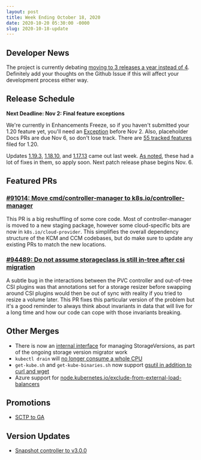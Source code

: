 ```yaml
---
layout: post
title: Week Ending October 18, 2020
date: 2020-10-20 05:30:00 -0000
slug: 2020-10-18-update
---
```


## Developer News

The project is currently debating [moving to 3 releases a year instead of 4](https://github.com/kubernetes/sig-release/issues/1290).  Definitely add your
thoughts on the Github Issue if this will affect your development process either way.

## Release Schedule

**Next Deadline: Nov 2: Final feature exceptions**

We're currently in Enhancements Freeze, so if you haven't submitted your 1.20 feature
yet, you'll need an [Exception](https://github.com/kubernetes/sig-release/blob/master/releases/release_phases.md#exceptions) before Nov 2.
Also, placeholder Docs PRs are
due Nov 6, so don't lose track.  There are [55 tracked features](http://bit.ly/k8s-1-20-enhancements)
 filed for 1.20.

Updates [1.19.3](https://github.com/kubernetes/kubernetes/blob/master/CHANGELOG/CHANGELOG-1.19.md#v1193), [1.18.10](https://github.com/kubernetes/kubernetes/blob/master/CHANGELOG/CHANGELOG-1.18.md#v11810), and [1.17.13](https://github.com/kubernetes/kubernetes/blob/master/CHANGELOG/CHANGELOG-1.17.md#v11713) came out last week.  [As noted](http://lwkd.info/2020/20201013), these had a
lot of fixes in them, so apply soon.  Next patch release phase begins Nov. 6.

## Featured PRs

### [#91014: Move cmd/controller-manager to k8s.io/controller-manager](https://github.com/kubernetes/kubernetes/pull/91014)

This PR is a big reshuffling of some core code. Most of controller-manager is moved to a new staging package, however some cloud-specific bits are now in `k8s.io/cloud-provider`. This simplifies the overall dependency structure of the KCM and CCM codebases, but do make sure to update any existing PRs to match the new locations.

### [#94489: Do not assume storageclass is still in-tree after csi migration](https://github.com/kubernetes/kubernetes/pull/94489)

A subtle bug in the interactions between the PVC controller and out-of-tree CSI plugins was that annotations set for a storage resizer before swapping around CSI plugins would then be out of sync with reality if you tried to resize a volume later. This PR fixes this particular version of the problem but it's a good reminder to always think about invariants in data that will live for a long time and how our code can cope with those invariants breaking.

## Other Merges

* There is now an [internal interface](https://github.com/kubernetes/kubernetes/pull/92459) for managing StorageVersions, as part of the ongoing storage version migrator work
* `kubectl drain` will [no longer consume a whole CPU](https://github.com/kubernetes/kubernetes/pull/95260)
* `get-kube.sh` and `get-kube-binaries.sh` now support [gsutil in addition to curl and wget](https://github.com/kubernetes/kubernetes/pull/95625)
* Azure support for [node.kubernetes.io/exclude-from-external-load-balancers](https://github.com/kubernetes/kubernetes/pull/95542)

## Promotions

* [SCTP to GA](https://github.com/kubernetes/kubernetes/pull/95566)

## Version Updates

* [Snapshot controller to v3.0.0](https://github.com/kubernetes/kubernetes/pull/95412)
